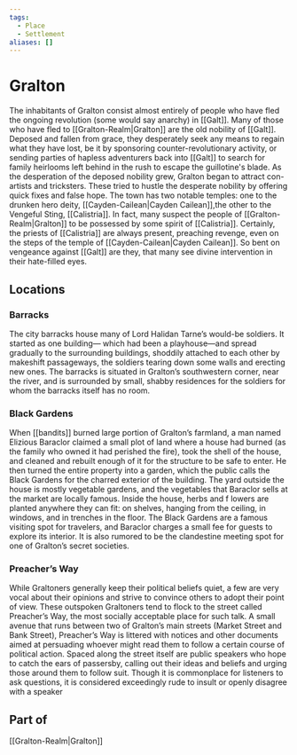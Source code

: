 ```yaml
---
tags:
  - Place
  - Settlement
aliases: []
---
```

# Gralton
The inhabitants of Gralton consist almost entirely of people who have fled the ongoing revolution (some would say anarchy) in [[Galt]]. Many of those who have fled to [[Gralton-Realm|Gralton]] are the old nobility of [[Galt]]. Deposed and fallen from grace, they desperately seek any means to regain what they have lost, be it by sponsoring counter-revolutionary activity, or sending parties of hapless adventurers back into [[Galt]] to search for family heirlooms left behind in the rush to escape the guillotine's blade. As the desperation of the deposed nobility grew, Gralton began to attract con-artists and tricksters. These tried to hustle the desperate nobility by offering quick fixes and false hope.
The town has two notable temples: one to the drunken hero deity, [[Cayden-Cailean|Cayden Cailean]],the other to the Vengeful Sting, [[Calistria]]. In fact, many suspect the people of [[Gralton-Realm|Gralton]] to be possessed by some spirit of [[Calistria]]. Certainly, the priests of [[Calistria]] are always present, preaching revenge, even on the steps of the temple of [[Cayden-Cailean|Cayden Cailean]]. So bent on vengeance against [[Galt]] are they, that many see divine intervention in their hate-filled eyes. 
## Locations
### Barracks
The city barracks house many of Lord Halidan Tarne’s would-be soldiers. It started as one building— which had been a playhouse—and spread gradually to the surrounding buildings, shoddily attached to each other by makeshift passageways, the soldiers tearing down some walls and erecting new ones. The barracks is situated in Gralton’s southwestern corner, near the river, and is surrounded by small, shabby residences for the soldiers for whom the barracks itself has no room. 
### Black Gardens
When [[bandits]] burned large portion of Gralton’s farmland, a man named Elizious Baraclor claimed a small plot of land where a house had burned (as the family who owned it had perished the fire), took the shell of the house, and cleaned and rebuilt enough of it for the structure to be safe to enter. He then turned the entire property into a garden, which the public calls the Black Gardens for the charred exterior of the building. The yard outside the house is mostly vegetable gardens, and the vegetables that Baraclor sells at the market are locally famous. Inside the house, herbs and f lowers are planted anywhere they can fit: on shelves, hanging from the ceiling, in windows, and in trenches in the floor. The Black Gardens are a famous visiting spot for travelers, and Baraclor charges a small fee for guests to explore its interior. It is also rumored to be the clandestine meeting spot for one of Gralton’s secret societies. 
### Preacher’s Way
While Graltoners generally keep their political beliefs quiet, a few are very vocal about their opinions and strive to convince others to adopt their point of view. These outspoken Graltoners tend to flock to the street called Preacher’s Way, the most socially acceptable place for such talk. A small avenue that runs between two of Gralton’s main streets (Market Street and Bank Street), Preacher’s Way is littered with notices and other documents aimed at persuading whoever might read them to follow a certain course of political action. Spaced along the street itself are public speakers who hope to catch the ears of passersby, calling out their ideas and beliefs and urging those around them to follow suit. Though it is commonplace for listeners to ask questions, it is considered exceedingly rude to insult or openly disagree with a speaker

## Part of 
[[Gralton-Realm|Gralton]]